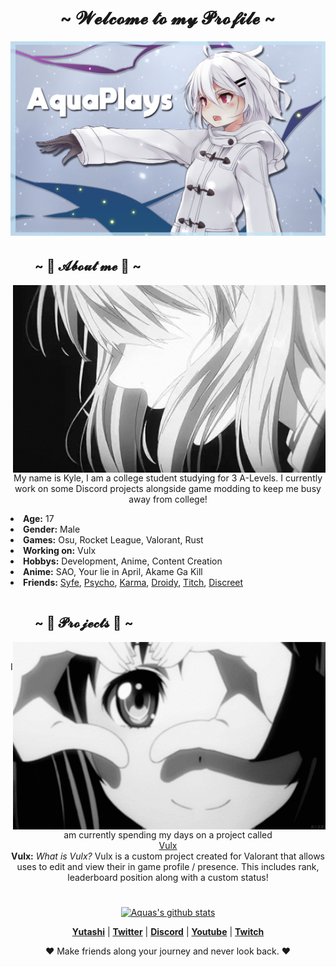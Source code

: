 <h1 align="center">~ 𝓦𝓮𝓵𝓬𝓸𝓶𝓮 𝓽𝓸 𝓶𝔂 𝓟𝓻𝓸𝓯𝓲𝓵𝓮 ~</h1>
<p align="center">
    <a href=""><img src="banner.png" alt="aqua's Banner"></a>
    </p>
<div>
    <h2 align="left">ㅤㅤ~ 📝 𝓐𝓫𝓸𝓾𝓽 𝓶𝓮 📝 ~</h2>
    <p>
        <img src="gif_one.gif" align="right">
</div>
<div>
    <p align="center">
        My name is Kyle, I am a college student studying for 3 A-Levels. I currently work on some Discord projects alongside game modding to keep me busy away from college!
        <li>          
            <b>Age:</b> 17
            </li>
            <li>
            <b>Gender:</b> Male
            </li>
            <li>
            <b>Games:</b> Osu, Rocket League, Valorant, Rust
            </li>
            <li>
            <b>Working on:</b> Vulx
            </li>
            <li>
            <b>Hobbys:</b> Development, Anime, Content Creation
            </li>
            <li>
            <b>Anime:</b> SAO, Your lie in April, Akame Ga Kill
            </li>
            <li>
            <b>Friends:</b> <a href="https://github.com/ItsSyfe">Syfe</a>, <a href="https://github.com/PsychoPast">Psycho</a>, <a href="https://github.com/karmakittenx">Karma</a>, <a href="https://github.com/SiLeNSwOrD">Droidy</a>, <a href="https://github.com/titchMW">Titch</a>, <a href="https://github.com/discreet-pc">Discreet</a>
            <h1 align="center"></h1>
        </li>
    </p>
    <h2 align="left">ㅤㅤ~ 📇 𝓟𝓻𝓸𝓳𝓮𝓬𝓽𝓼 📇 ~</h2>
        <img src="gif_two.gif" align="right">
    <br>
    <p align="center">I am currently spending my days on a project called <br><a href="https://github.com/vulxdev">Vulx</a> <br><b>Vulx:</b> <i>What is Vulx?</i> Vulx is a custom project created for Valorant that allows uses to edit and view their in game profile / presence. This includes rank, leaderboard position along with a custom status!<br>
</div>
<h1 align="center"></h1>
<p align="center">
    <a href="https://github.com/aquaplaysyt"><img width="450px" src="https://github-readme-stats.vercel.app/api?username=aquaplaysyt&hide_border=true&show_icons=true" alt="Aquas's github stats"></a>
</p>
  
  <p align="center">
    <strong><a href="https://yutashi.xyz">Yutashi</a></strong> |
    <strong><a href="https://twitter.com/aquaplaysyt">Twitter</a></strong> |
    <strong><a href="https://discord.gg/wR9rfFT">Discord</a></strong> |
    <strong><a href="https://youtube.com/aqua">Youtube</a></strong> |
    <strong><a href="https://www.twitch.tv/aquaplaysx">Twitch</a></strong>
  </p>
  
  <p align="center">❤ Make friends along your journey and never look back. ❤</p>
